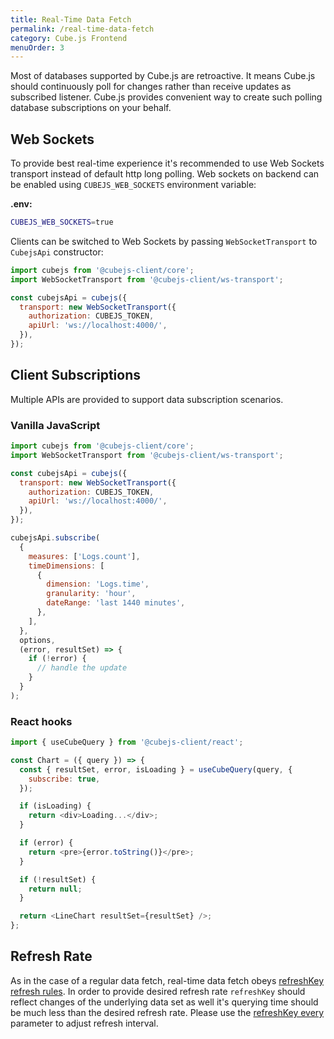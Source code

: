 ```yaml
---
title: Real-Time Data Fetch
permalink: /real-time-data-fetch
category: Cube.js Frontend
menuOrder: 3
---
```


Most of databases supported by Cube.js are retroactive. It means Cube.js should
continuously poll for changes rather than receive updates as subscribed
listener. Cube.js provides convenient way to create such polling database
subscriptions on your behalf.

## Web Sockets

To provide best real-time experience it's recommended to use Web Sockets
transport instead of default http long polling. Web sockets on backend can be
enabled using `CUBEJS_WEB_SOCKETS` environment variable:

**.env:**

```bash
CUBEJS_WEB_SOCKETS=true
```

Clients can be switched to Web Sockets by passing `WebSocketTransport` to
`CubejsApi` constructor:

```javascript
import cubejs from '@cubejs-client/core';
import WebSocketTransport from '@cubejs-client/ws-transport';

const cubejsApi = cubejs({
  transport: new WebSocketTransport({
    authorization: CUBEJS_TOKEN,
    apiUrl: 'ws://localhost:4000/',
  }),
});
```

## Client Subscriptions

Multiple APIs are provided to support data subscription scenarios.

### Vanilla JavaScript

```javascript
import cubejs from '@cubejs-client/core';
import WebSocketTransport from '@cubejs-client/ws-transport';

const cubejsApi = cubejs({
  transport: new WebSocketTransport({
    authorization: CUBEJS_TOKEN,
    apiUrl: 'ws://localhost:4000/',
  }),
});

cubejsApi.subscribe(
  {
    measures: ['Logs.count'],
    timeDimensions: [
      {
        dimension: 'Logs.time',
        granularity: 'hour',
        dateRange: 'last 1440 minutes',
      },
    ],
  },
  options,
  (error, resultSet) => {
    if (!error) {
      // handle the update
    }
  }
);
```

### React hooks

```javascript
import { useCubeQuery } from '@cubejs-client/react';

const Chart = ({ query }) => {
  const { resultSet, error, isLoading } = useCubeQuery(query, {
    subscribe: true,
  });

  if (isLoading) {
    return <div>Loading...</div>;
  }

  if (error) {
    return <pre>{error.toString()}</pre>;
  }

  if (!resultSet) {
    return null;
  }

  return <LineChart resultSet={resultSet} />;
};
```

## Refresh Rate

As in the case of a regular data fetch, real-time data fetch obeys
[refreshKey refresh rules](caching#refresh-keys). In order to provide desired
refresh rate `refreshKey` should reflect changes of the underlying data set as
well it's querying time should be much less than the desired refresh rate.
Please use the [refreshKey every](/schema/reference/cube#parameters-refresh-key)
parameter to adjust refresh interval.

